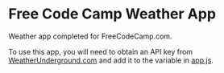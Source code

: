# Free Code Camp Weather App
Weather app completed for FreeCodeCamp.com.

To use this app, you will need to obtain an API key from [WeatherUnderground.com](https://www.wunderground.com/weather/api/) and add it to the variable in [app.js](https://github.com/cstielper/fcc-weather-app/blob/master/js/app.js).